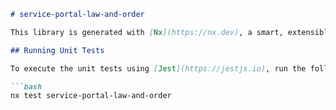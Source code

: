 ```markdown
# service-portal-law-and-order

This library is generated with [Nx](https://nx.dev), a smart, extensible build framework.

## Running Unit Tests

To execute the unit tests using [Jest](https://jestjs.io), run the following command:

```bash
nx test service-portal-law-and-order
```
```